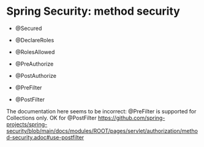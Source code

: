 # Spring Security: method security

* @Secured
* @DeclareRoles
* @RolesAllowed
* @PreAuthorize
* @PostAuthorize

* @PreFilter
* @PostFilter

The documentation here seems to be incorrect: @PreFilter is supported for Collections only. OK for @PostFilter
https://github.com/spring-projects/spring-security/blob/main/docs/modules/ROOT/pages/servlet/authorization/method-security.adoc#use-postfilter
